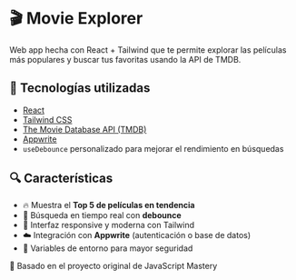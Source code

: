 # 🎬 Movie Explorer

Web app hecha con React + Tailwind que te permite explorar las películas más populares y buscar tus favoritas usando la API de TMDB.

## 🚀 Tecnologías utilizadas

- [React](https://reactjs.org/)
- [Tailwind CSS](https://tailwindcss.com/)
- [The Movie Database API (TMDB)](https://www.themoviedb.org/documentation/api)
- [Appwrite](https://appwrite.io/)
- `useDebounce` personalizado para mejorar el rendimiento en búsquedas

## 🔍 Características

- 🔥 Muestra el **Top 5 de películas en tendencia**
- 🔎 Búsqueda en tiempo real con **debounce**
- 🎨 Interfaz responsive y moderna con Tailwind
- ☁️ Integración con **Appwrite** (autenticación o base de datos)
- 🔐 Variables de entorno para mayor seguridad

🔗 Basado en el proyecto original de JavaScript Mastery
